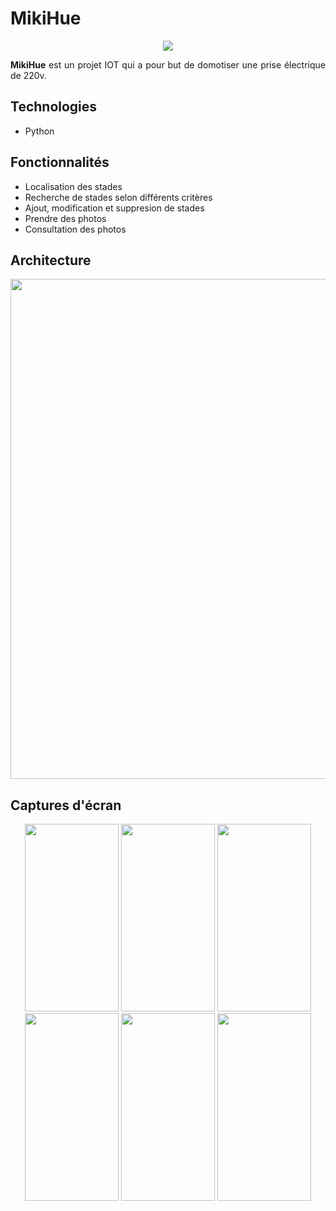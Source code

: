 # MikiHue
<p align="center">
  <img src="https://user-images.githubusercontent.com/48489202/143305206-04ef9213-d99b-4e39-8c49-5fff5dac33b0.png">
</p>
<p align="justify">
<b>MikiHue</b> est un projet IOT qui a pour but de domotiser une prise électrique de 220v. 
</p>

## Technologies
* Python
	
## Fonctionnalités
* Localisation des stades
* Recherche de stades selon différents critères
* Ajout, modification et suppresion de stades
* Prendre des photos
* Consultation des photos

## Architecture
<p align="center">
	<img width="800" height="auto" src="https://user-images.githubusercontent.com/48489202/143318755-401bda75-253e-47dd-8f10-7673c5089230.png">
</p>

## Captures d'écran
<p align="center">
	<img width="150" height="300" src="https://user-images.githubusercontent.com/48489202/143312125-cde21f18-24c4-447e-9748-e14961e4fdb0.jpg">
	<img width="150" height="300" src="https://user-images.githubusercontent.com/48489202/143312185-6ff5e732-7064-4846-98d3-779cb22d60ed.jpg">
	<img width="150" height="300" src="https://user-images.githubusercontent.com/48489202/143312178-cc89b2aa-1ded-47e0-a7d1-cd244988fab3.jpg">
	<img width="150" height="300" src="https://user-images.githubusercontent.com/48489202/143312156-3f9fee8c-2c0b-484a-9674-630fa1ee7f2c.png">
	<img width="150" height="300" src="https://user-images.githubusercontent.com/48489202/143312166-bea856a8-982d-47f3-9cea-a003e1cd1a15.jpg">
	<img width="150" height="300" src="https://user-images.githubusercontent.com/48489202/143312143-e4e0018c-d812-4aa9-8538-a2879d35b4d1.jpg">
	
</p>
